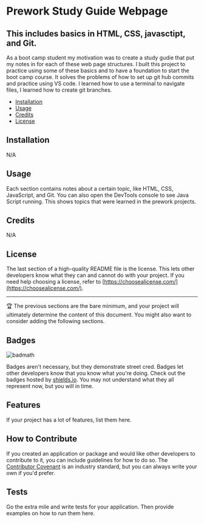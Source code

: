 # Prework Study Guide Webpage

## This includes basics in HTML, CSS, javasctipt, and Git.


As a boot camp student my motivation was to create a study gudie that put my notes in for each of these web page structures. I built this project to practice using some of these basics and to have a foundation to start the boot camp course. It solves the problems of how to set up git hub commits and practice using VS code. I learned how to use a terminal to navigate files, I learned how to create git branches. 



- [Installation](#installation) 
- [Usage](#usage)
- [Credits](#credits)
- [License](#license)

## Installation 
N/A

## Usage

Each section contains notes about a certain topic, like HTML, CSS, JavaScript, and Git. You can also open the DevTools console to see Java Script running. This shows topics that were learned in the prework projects. 

## Credits
N/A

## License

The last section of a high-quality README file is the license. This lets other developers know what they can and cannot do with your project. If you need help choosing a license, refer to [https://choosealicense.com/](https://choosealicense.com/).

---

🏆 The previous sections are the bare minimum, and your project will ultimately determine the content of this document. You might also want to consider adding the following sections.

## Badges

![badmath](https://img.shields.io/github/languages/top/nielsenjared/badmath)

Badges aren't necessary, but they demonstrate street cred. Badges let other developers know that you know what you're doing. Check out the badges hosted by [shields.io](https://shields.io/). You may not understand what they all represent now, but you will in time.

## Features

If your project has a lot of features, list them here.

## How to Contribute

If you created an application or package and would like other developers to contribute to it, you can include guidelines for how to do so. The [Contributor Covenant](https://www.contributor-covenant.org/) is an industry standard, but you can always write your own if you'd prefer.

## Tests

Go the extra mile and write tests for your application. Then provide examples on how to run them here.